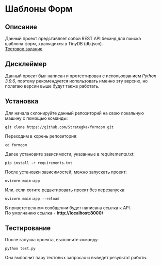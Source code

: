 # Шаблоны Форм
## Описание
Данный проект представляет собой REST API бекэнд для поиска шаблона форм, хранящихся в TinyDB (db.json).  
[Тестовое задание](https://docs.google.com/document/d/1fMFwPBs53xzcrltEFOpEG4GWTaQ-5jvVLrNT6_hmC7I/edit#)
## Дисклеймер
Данный проект был написан и протестирован с использованием *Python 3.9.6*, поэтому рекомендуется использовать именно эту версию, но полагаю версии выше будут также работать.  
## Установка
Для начала склонируйте данный репозиторий на свою локальную машину с помощью команды:
```
git clone https://github.com/Strategka/formcom.git
```
Переходим в корень репозитория:
```
cd formcom
```
Далее установите зависимости, указанные в requirements.txt:  
```
pip install -r requirements.txt
```
После установки зависимостей, можно запускать проект:
```
uvicorn main:app
```
Или, если хотите редактировать проект без перезапуска:
```
uvicorn main:app --reload
```
В приветственном сообщении будет написана ссылка к API.  
По умолчанию ссылка - **http://localhost:8000/**
## Тестирование
После запуска проекта, выполните команду:
```
python test.py
```
Она выполнит пару тестовых запросах и выведет результат работы.  

